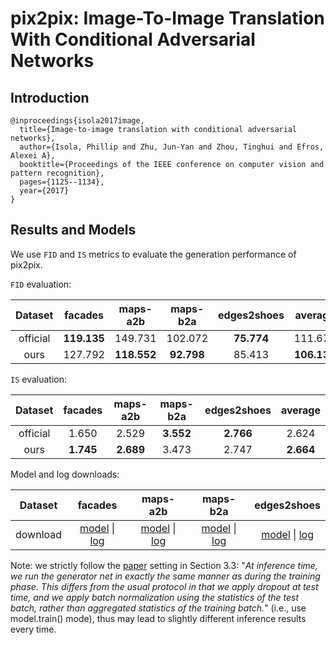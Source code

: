# pix2pix: Image-To-Image Translation With Conditional Adversarial Networks

## Introduction

```
@inproceedings{isola2017image,
  title={Image-to-image translation with conditional adversarial networks},
  author={Isola, Phillip and Zhu, Jun-Yan and Zhou, Tinghui and Efros, Alexei A},
  booktitle={Proceedings of the IEEE conference on computer vision and pattern recognition},
  pages={1125--1134},
  year={2017}
}
```

## Results and Models

We use `FID` and `IS` metrics to 	evaluate the generation performance of pix2pix.

`FID` evaluation:

| Dataset | facades | maps-a2b | maps-b2a | edges2shoes | average |
|:---:|:---:|:---:|:---:|:---:|:---:|
| official | **119.135** | 149.731 | 102.072 | **75.774** | 111.678 |
| ours | 127.792 | **118.552** | **92.798** | 85.413 | **106.139** |

`IS` evaluation:

| Dataset | facades | maps-a2b | maps-b2a | edges2shoes | average |
|:---:|:---:|:---:|:---:|:---:|:---:|
| official | 1.650 | 2.529 | **3.552** | **2.766** | 2.624 |
| ours | **1.745** | **2.689** | 3.473 | 2.747 | **2.664** |

Model and log downloads:

| Dataset | facades | maps-a2b | maps-b2a | edges2shoes |
|:---:|:---:|:---:|:---:|:---:|
| download | [model](https://openmmlab.oss-accelerate.aliyuncs.com/mmediting/synthesizers/pix2pix/pix2pix_facades/pix2pix_vanilla_unet_bn_1x1_80k_facades_20200524-6206de67.pth) \| [log](https://openmmlab.oss-accelerate.aliyuncs.com/mmediting/synthesizers/pix2pix/pix2pix_facades/pix2pix_vanilla_unet_bn_1x1_80k_facades_20200524_185039.log.json) | [model](https://openmmlab.oss-accelerate.aliyuncs.com/mmediting/synthesizers/pix2pix/pix2pix_maps_a2b/pix2pix_vanilla_unet_bn_a2b_1x1_219200_maps_20200524-b29c4538.pth) \| [log](https://openmmlab.oss-accelerate.aliyuncs.com/mmediting/synthesizers/pix2pix/pix2pix_maps_a2b/pix2pix_vanilla_unet_bn_a2b_1x1_219200_maps_20200524_191918.log.json) | [model](https://openmmlab.oss-accelerate.aliyuncs.com/mmediting/synthesizers/pix2pix/pix2pix_maps_b2a/pix2pix_vanilla_unet_bn_b2a_1x1_219200_maps_20200524-17882ec8.pth) \| [log](https://openmmlab.oss-accelerate.aliyuncs.com/mmediting/synthesizers/pix2pix/pix2pix_maps_b2a/pix2pix_vanilla_unet_bn_b2a_1x1_219200_maps_20200524_192641.log.json) | [model](https://openmmlab.oss-accelerate.aliyuncs.com/mmediting/synthesizers/pix2pix/pix2pix_edges2shoes_wo_jitter_flip/pix2pix_vanilla_unet_bn_wo_jitter_flip_1x4_186840_edges2shoes_20200524-b35fa9c0.pth) \| [log](https://openmmlab.oss-accelerate.aliyuncs.com/mmediting/synthesizers/pix2pix/pix2pix_edges2shoes_wo_jitter_flip/pix2pix_vanilla_unet_bn_wo_jitter_flip_1x4_186840_edges2shoes_20200524_193117.log.json) |

Note: we strictly follow the [paper](http://openaccess.thecvf.com/content_cvpr_2017/papers/Isola_Image-To-Image_Translation_With_CVPR_2017_paper.pdf) setting in Section 3.3: "*At inference time, we run the generator net in exactly
the same manner as during the training phase. This differs
from the usual protocol in that we apply dropout at test time,
and we apply batch normalization using the statistics of
the test batch, rather than aggregated statistics of the training batch.*" (i.e., use model.train() mode), thus may lead to slightly different inference results every time.
